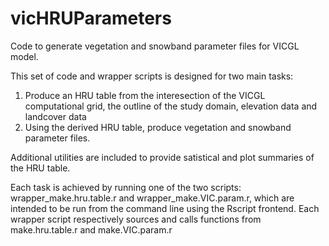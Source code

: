 # vicHRUParameters
Code to generate vegetation and snowband parameter files for VICGL model.

This set of code and wrapper scripts is designed for two main tasks:
  1) Produce an HRU table from the interesection of the VICGL computational grid, the outline of the study domain, elevation data and landcover data
  2) Using the derived HRU table, produce vegetation and snowband parameter files.

Additional utilities are included to provide satistical and plot summaries of the HRU table.

Each task is achieved by running one of the two scripts: wrapper_make.hru.table.r and wrapper_make.VIC.param.r, which are intended to be run from the command line using the Rscript frontend.
Each wrapper script respectively sources and calls functions from make.hru.table.r and make.VIC.param.r
